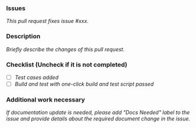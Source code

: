 ### Issues
*This pull request fixes issue #xxx.*  

### Description
*Briefly describe the changes of this pull request.*

### Checklist (Uncheck if it is not completed)
- [ ] *Test cases added*
- [ ] *Build and test with one-click build and test script passed*

### Additional work necessary
*If documentation update is needed, please add "Docs Needed" label to the issue and provide details about the required document change in the issue.*

